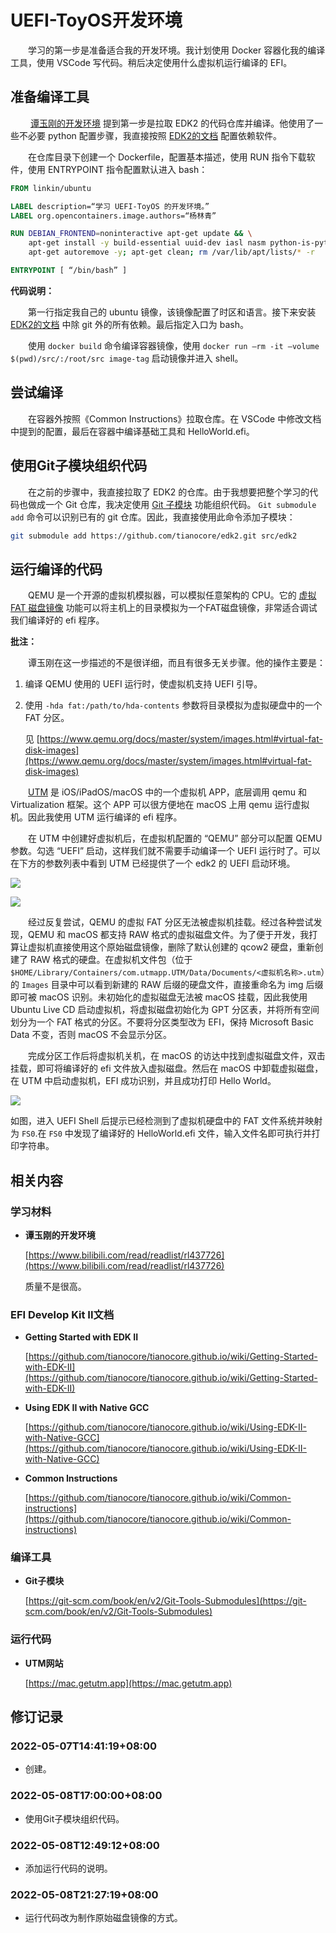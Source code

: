 # UEFI-ToyOS开发环境

　　学习的第一步是准备适合我的开发环境。我计划使用 Docker 容器化我的编译工具，使用 VSCode 写代码。稍后决定使用什么虚拟机运行编译的 EFI。

## 准备编译工具

　　 [谭玉刚的开发环境](https://www.bilibili.com/read/readlist/rl437726) 提到第一步是拉取 EDK2 的代码仓库并编译。他使用了一些不必要 python 配置步骤，我直接按照 [EDK2的文档](https://github.com/tianocore/tianocore.github.io/wiki/Getting-Started-with-EDK-II) 配置依赖软件。

　　在仓库目录下创建一个 Dockerfile，配置基本描述，使用 RUN 指令下载软件，使用 ENTRYPOINT 指令配置默认进入 bash：

```dockerfile
FROM linkin/ubuntu

LABEL description=“学习 UEFI-ToyOS 的开发环境。”
LABEL org.opencontainers.image.authors=“杨林青”

RUN DEBIAN_FRONTEND=noninteractive apt-get update && \
    apt-get install -y build-essential uuid-dev iasl nasm python-is-python3 && \
    apt-get autoremove -y; apt-get clean; rm /var/lib/apt/lists/* -r

ENTRYPOINT [ “/bin/bash” ]
```

**代码说明：**

　　第一行指定我自己的 ubuntu 镜像，该镜像配置了时区和语言。接下来安装 [EDK2的文档](https://github.com/tianocore/tianocore.github.io/wiki/Getting-Started-with-EDK-II) 中除 git 外的所有依赖。最后指定入口为 bash。

　　使用 `docker build` 命令编译容器镜像，使用 `docker run —rm -it —volume $(pwd)/src/:/root/src image-tag` 启动镜像并进入 shell。

## 尝试编译

　　在容器外按照《Common Instructions》拉取仓库。在 VSCode 中修改文档中提到的配置，最后在容器中编译基础工具和 HelloWorld.efi。

## 使用Git子模块组织代码

　　在之前的步骤中，我直接拉取了 EDK2 的仓库。由于我想要把整个学习的代码也做成一个 Git 仓库，我决定使用  [Git 子模块](https://git-scm.com/book/en/v2/Git-Tools-Submodules) 功能组织代码。 `Git submodule add` 命令可以识别已有的 git 仓库。因此，我直接使用此命令添加子模块：

```bash
git submodule add https://github.com/tianocore/edk2.git src/edk2
```

## 运行编译的代码

　　QEMU 是一个开源的虚拟机模拟器，可以模拟任意架构的 CPU。它的 [虚拟 FAT 磁盘镜像](https://www.qemu.org/docs/master/system/images.html#virtual-fat-disk-images) 功能可以将主机上的目录模拟为一个FAT磁盘镜像，非常适合调试我们编译好的 efi 程序。 

**批注：**

　　谭玉刚在这一步描述的不是很详细，而且有很多无关步骤。他的操作主要是：

1. 编译 QEMU 使用的 UEFI 运行时，使虚拟机支持 UEFI 引导。
1. 使用 `-hda fat:/path/to/hda-contents` 参数将目录模拟为虚拟硬盘中的一个 FAT 分区。

   见  [https://www.qemu.org/docs/master/system/images.html#virtual-fat-disk-images](https://www.qemu.org/docs/master/system/images.html#virtual-fat-disk-images) 

　　[UTM](https://mac.getutm.app) 是 iOS/iPadOS/macOS 中的一个虚拟机 APP，底层调用 qemu 和 Virtualization 框架。这个 APP 可以很方便地在 macOS 上用 qemu 运行虚拟机。因此我使用 UTM 运行编译的 efi 程序。

　　在 UTM 中创建好虚拟机后，在虚拟机配置的 “QEMU” 部分可以配置 QEMU 参数。勾选 “UEFI” 启动，这样我们就不需要手动编译一个 UEFI 运行时了。可以在下方的参数列表中看到 UTM 已经提供了一个 edk2 的 UEFI 启动环境。

![](UEFI-ToyOS%E5%BC%80%E5%8F%91%E7%8E%AF%E5%A2%83/Pasted%20Graphic%201.png)

![](UEFI-ToyOS%E5%BC%80%E5%8F%91%E7%8E%AF%E5%A2%83/Pasted%20Graphic.png)

　　经过反复尝试，QEMU 的虚拟 FAT 分区无法被虚拟机挂载。经过各种尝试发现，QEMU 和 macOS 都支持 RAW 格式的虚拟磁盘文件。为了便于开发，我打算让虚拟机直接使用这个原始磁盘镜像，删除了默认创建的 qcow2 硬盘，重新创建了 RAW 格式的硬盘。在虚拟机文件包（位于 `$HOME/Library/Containers/com.utmapp.UTM/Data/Documents/<虚拟机名称>.utm`）的 `Images` 目录中可以看到新建的 RAW 后缀的硬盘文件，直接重命名为 img 后缀即可被 macOS 识别。未初始化的虚拟磁盘无法被 macOS 挂载，因此我使用 Ubuntu Live CD 启动虚拟机，将虚拟磁盘初始化为 GPT 分区表，并将所有空间划分为一个 FAT 格式的分区。不要将分区类型改为 EFI，保持 Microsoft Basic Data 不变，否则 macOS 不会显示分区。

　　完成分区工作后将虚拟机关机，在 macOS 的访达中找到虚拟磁盘文件，双击挂载，即可将编译好的 efi 文件放入虚拟磁盘。然后在 macOS 中卸载虚拟磁盘，在 UTM 中启动虚拟机，EFI 成功识别，并且成功打印 Hello World。

![](UEFI-ToyOS%E5%BC%80%E5%8F%91%E7%8E%AF%E5%A2%83/Pasted%20Graphic%203.png)

如图，进入 UEFI Shell 后提示已经检测到了虚拟机硬盘中的 FAT 文件系统并映射为 `FS0`.在 `FS0` 中发现了编译好的 HelloWorld.efi 文件，输入文件名即可执行并打印字符串。

## 相关内容

### 学习材料

* **谭玉刚的开发环境**

  [https://www.bilibili.com/read/readlist/rl437726](https://www.bilibili.com/read/readlist/rl437726) 

  质量不是很高。

### EFI Develop Kit II文档

* **Getting Started with EDK II**

  [https://github.com/tianocore/tianocore.github.io/wiki/Getting-Started-with-EDK-II](https://github.com/tianocore/tianocore.github.io/wiki/Getting-Started-with-EDK-II) 

* **Using EDK II with Native GCC**

  [https://github.com/tianocore/tianocore.github.io/wiki/Using-EDK-II-with-Native-GCC](https://github.com/tianocore/tianocore.github.io/wiki/Using-EDK-II-with-Native-GCC) 

* **Common Instructions**

  [https://github.com/tianocore/tianocore.github.io/wiki/Common-instructions](https://github.com/tianocore/tianocore.github.io/wiki/Common-instructions) 

### 编译工具

* **Git子模块**

  [https://git-scm.com/book/en/v2/Git-Tools-Submodules](https://git-scm.com/book/en/v2/Git-Tools-Submodules) 

### 运行代码

* **UTM网站**

  [https://mac.getutm.app](https://mac.getutm.app) 

## 修订记录
### 2022-05-07T14:41:19+08:00
* 创建。
### 2022-05-08T17:00:00+08:00
* 使用Git子模块组织代码。
### 2022-05-08T12:49:12+08:00
* 添加运行代码的说明。
### 2022-05-08T21:27:19+08:00
* 运行代码改为制作原始磁盘镜像的方式。
